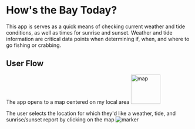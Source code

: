 # How's the Bay Today?

This app is serves as a quick means of checking current weather and tide conditions, as well as times for sunrise and sunset.
Weather and tide information are critical data points when determining if, when, and where to go fishing or crabbing.  


## User Flow

The app opens to a map centered on my local area
<img src="https://github.com/mwilliams62/hows-the-bay-today/blob/master/images/main-page.png" alt="map" style="height:80px; width:80px">

The user selects the location for which they'd like a weather, tide, and sunrise/sunset report by clicking on the map
<img src="https://github.com/mwilliams62/hows-the-bay-today/blob/master/images/marker.png" alt="marker">
